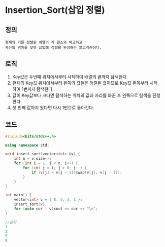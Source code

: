 # Insertion_Sort(삽입 정렬)

## 정의
    현재의 키를 정렬된 배열의 각 원소와 비교하고
    자신의 위치를 찾아 삽입해 정렬을 완성하는 알고리즘이다.

## 로직
1. Key값은 두번째 위치에서부터 시작하여 배열의 끝까지 탐색한다.
2. 현재의 Key값 위치에서부터 왼쪽의 값들은 정렬된 값이므로 Key값 왼쪽부터 시작하여 1번까지 탐색한다.
3. 값이 Key값보다 크다면  탐색하는 위치의 값과 자리를 바꾼 후 왼쪽으로 탐색을 진행한다.
4. 첫 번째 값까지 왔다면 다시 1번으로 돌아간다.

## 코드
```c++
#include<bits/stdc++.h>

using namespace std;

void insert_sort(vector<int> &v) {
	int n = v.size();
	for (int i = 1; i < n; i++) {
		for (int j = i; j > 0; j--) {
			if (v[j] < v[j - 1])swap(v[j], v[j - 1]);
		}
	}
}

int main() {
	vector<int> v = { 8, 5, 3, 1 };
	insert_sort(v);
	for (auto cur : v)cout << cur << "\n";
}

//출력
1
3
5
8
```